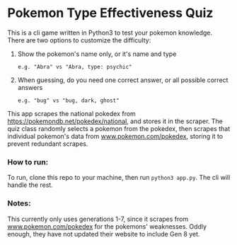 # Pokemon Type Effectiveness Quiz

This is a cli game written in Python3 to test your pokemon knowledge.
There are two options to customize the difficulty:
1. Show the pokemon's name only, or it's name and type

    `e.g. "Abra" vs "Abra, type: psychic"`
2. When guessing, do you need one correct answer, or all possible correct answers

    `e.g. "bug" vs "bug, dark, ghost"`
    
This app scrapes the national pokedex from https://pokemondb.net/pokedex/national, and stores it in the scraper. The quiz class randomly selects a pokemon from the pokedex, then scrapes that individual pokemon's data from www.pokemon.com/pokedex, storing it to prevent redundant scrapes.

### How to run:
To run, clone this repo to your machine, then run `python3 app.py`. The cli will handle the rest.

### Notes:
This currently only uses generations 1-7, since it scrapes from www.pokemon.com/pokedex for the pokemons' weaknesses. Oddly enough, they have not updated their website to include Gen 8 yet.
